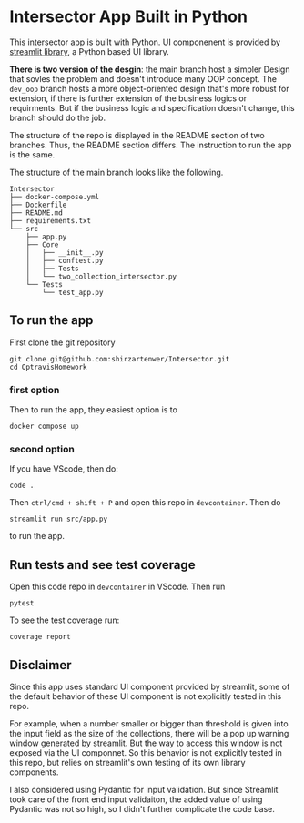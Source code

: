# Intersector App Built in Python

This intersector app is built with Python. UI componenent is provided by [streamlit library](https://streamlit.io/), a Python based UI library. 

**There is two version of the desgin**: the main branch host a simpler Design that sovles the problem and doesn't introduce many OOP concept. The `dev_oop` branch hosts a more object-oriented design that's more robust for extension, if there is further extension of the business logics or requirments. But if the business logic and specification doesn't change, this branch should do the job.

The structure of the repo is displayed in the README section of two branches. Thus, the README section differs. The instruction to run the app is the same.

The structure of the main branch looks like the following. 


```
Intersector
├── docker-compose.yml
├── Dockerfile
├── README.md
├── requirements.txt
└── src
    ├── app.py
    ├── Core
    │   ├── __init__.py
    │   ├── conftest.py
    │   ├── Tests
    │   └── two_collection_intersector.py
    └── Tests
        └── test_app.py
```

## To run the app

First clone the git repository

```
git clone git@github.com:shirzartenwer/Intersector.git
cd OptravisHomework
```

### first option

Then to run the app, they easiest option is to 
```
docker compose up
```
### second option
If you have VScode, then do:

```
code .
```

Then `ctrl/cmd + shift + P` and open this repo in `devcontainer`. 
Then do 
```
streamlit run src/app.py
``` 
to run the app. 



## Run tests and see test coverage
Open this code repo in `devcontainer` in VScode. Then run 
```
pytest
```

To see the test coverage run: 

```
coverage report 
```


## Disclaimer

Since this app uses standard UI component provided by streamlit, some of the default behavior of these UI component is not explicitly tested in this repo.

For example, when a number smaller or bigger than threshold is given into the input field as the size of the collections, there will be a pop up warning window generated by streamlit. But the way to access this window is not exposed via the UI componnet. So this behavior is not explicitly tested in this repo, but relies on streamlit's own testing of its own library components.


I also considered using Pydantic for input validation. But since Streamlit took care of the front end input validaiton, the added value of using Pydantic was not so high, so I didn't further complicate the code base.
